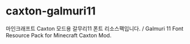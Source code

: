 # caxton-galmuri11
마인크래프트 Caxton 모드용 갈무리11 폰트 리소스팩입니다. / Galmuri 11 Font Resource Pack for Minecraft Caxton Mod.
